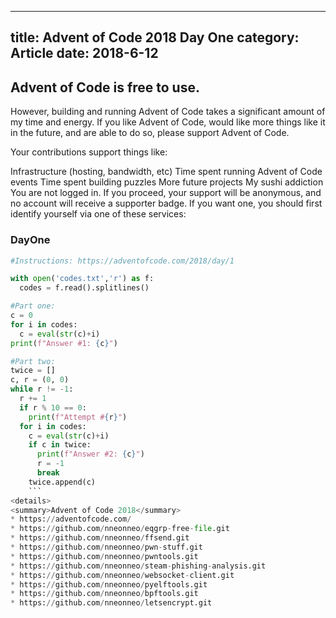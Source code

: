 
---
title: Advent of Code 2018 Day One
category: Article
date: 2018-6-12
---

## Advent of Code is free to use.

However, building and running Advent of Code takes a significant amount of my time and energy. If you like Advent of Code, would like more things like it in the future, and are able to do so, please support Advent of Code.

Your contributions support things like:

Infrastructure (hosting, bandwidth, etc)
Time spent running Advent of Code events
Time spent building puzzles
More future projects
My sushi addiction
You are not logged in. If you proceed, your support will be anonymous, and no account will receive a supporter badge. If you want one, you should first identify yourself via one of these services:

### DayOne
```python
#Instructions: https://adventofcode.com/2018/day/1

with open('codes.txt','r') as f:
  codes = f.read().splitlines()

#Part one:
c = 0
for i in codes:
  c = eval(str(c)+i)
print(f"Answer #1: {c}")

#Part two:
twice = []
c, r = (0, 0)
while r != -1:
  r += 1
  if r % 10 == 0:
    print(f"Attempt #{r}")
  for i in codes:
    c = eval(str(c)+i)
    if c in twice:
      print(f"Answer #2: {c}")
      r = -1
      break
    twice.append(c)
    ```
<details>
<summary>Advent of Code 2018</summary>
* https://adventofcode.com/
* https://github.com/nneonneo/eqgrp-free-file.git
* https://github.com/nneonneo/ffsend.git
* https://github.com/nneonneo/pwn-stuff.git
* https://github.com/nneonneo/pwntools.git
* https://github.com/nneonneo/steam-phishing-analysis.git
* https://github.com/nneonneo/websocket-client.git
* https://github.com/nneonneo/pyelftools.git
* https://github.com/nneonneo/bpftools.git
* https://github.com/nneonneo/letsencrypt.git
